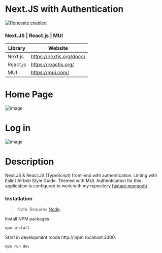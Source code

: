 # Next.JS with Authentication

[![Renovate enabled](https://img.shields.io/badge/renovate-enabled-brightgreen.svg)](https://renovatebot.com/)

### Next.JS | React.js | MUI

| Library  | Website                  |
| -------- | ------------------------ |
| Next.js  | https://nextjs.org/docs/ |
| React.js | https://reactjs.org/     |
| MUI      | https://mui.com/         |

# Home Page

![image](https://i.imgur.com/n7mEYmF.png)

# Log in

![image](https://i.imgur.com/s2AUFCi.png)

# Description

Next.JS & React.JS (TypeScript) front-end with authentication. Linting with Eslint Airbnb Style Guide. Themed with MUI. Authentication for this application is configured to work with my repository [fastapi-mongodb].

### Installation

> Note: Requires [Node].

Install NPM packages.

```sh
npm install
```

Start in development mode http://lnpm rocahost:3000.

```sh
npm run dev
```

[//]: # "These are reference links used in the body of this note and get stripped out when the markdown processor does its job. There is no need to format nicely because it shouldn't be seen."
[node]: https://nodejs.org/en/download/
[fastapi-mongodb]: https://github.com/daniel-smyth/fastapi-mongodb
